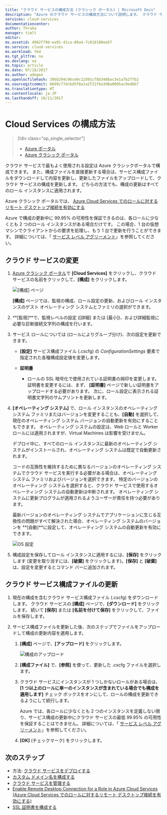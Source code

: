 ```yaml
---
title: "クラウド サービスの構成方法 (クラシック ポータル) | Microsoft Docs"
description: "Azure のクラウド サービスの構成方法について説明します。 クラウド サービスの構成の更新方法と、ロール インスタンスへのリモート アクセスの構成方法を紹介します。"
services: cloud-services
documentationcenter: 
author: Thraka
manager: timlt
editor: 
ms.assetid: 4902f79d-ea91-41ca-89a4-7c818180ee5f
ms.service: cloud-services
ms.workload: tbd
ms.tgt_pltfrm: na
ms.devlang: na
ms.topic: article
ms.date: 07/18/2017
ms.author: adegeo
ms.openlocfilehash: 39bb294c96ce0c12d91cf8b3488ac3e1a7b2f7b2
ms.sourcegitcommit: 6699c77dcbd5f8a1a2f21fba3d0a0005ac9ed6b7
ms.translationtype: HT
ms.contentlocale: ja-JP
ms.lasthandoff: 10/11/2017
---
```

# <a name="how-to-configure-cloud-services"></a>Cloud Services の構成方法
> [!div class="op_single_selector"]
> * [Azure ポータル](cloud-services-how-to-configure-portal.md)
> * [Azure クラシック ポータル](cloud-services-how-to-configure.md)
> 
> 

クラウド サービスで最もよく使用される設定は Azure クラシックポータルで構成できます。 また、構成ファイルを直接更新する場合は、サービス構成ファイルをダウンロードして内容を更新し、更新したファイルをアップロードして、クラウド サービスの構成を更新します。 どちらの方法でも、構成の更新はすべてのロール インスタンスに適用されます。

Azure クラシック ポータルでは、 [Azure Cloud Services でのロールに対するリモート デスクトップ接続を有効にする](cloud-services-role-enable-remote-desktop.md)

Azure で構成の更新中に 99.95% の可用性を保証できるのは、各ロールに少なくとも 2 つのロール インスタンスがある場合だけです。 この場合、1 台の仮想マシンでクライアントからの要求を処理し、もう 1 台で更新を行うことができます。 詳細については、「 [サービス レベル アグリーメント](https://azure.microsoft.com/support/legal/sla/)」を参照してください。

## <a name="change-a-cloud-service"></a>クラウド サービスの変更
1. [Azure クラシック ポータル](http://manage.windowsazure.com/)で **[Cloud Services]** をクリックし、クラウド サービスの名前をクリックして、**[構成]** をクリックします。
   
    ![[構成] ページ](./media/cloud-services-how-to-configure/CloudServices_ConfigurePage1.png)
   
    **[構成]** ページでは、監視の構成、ロール設定の更新、およびロール インスタンスのゲスト オペレーティング システムとファミリの選択ができます。 
2. **[監視]**で、監視レベルの設定 ([詳細] または [最小])、および詳細監視に必要な診断接続文字列の構成を行います。
3. サービス ロールについては (ロールによりグループ分け)、次の設定を更新できます。
   
    * **[設定]** サービス構成ファイル (.cscfg) の *ConfigurationSettings* 要素で指定された各種構成設定値を変更します。

    * **証明書**  
        - ロールの SSL 暗号化で使用されている証明書の拇印を変更します。 証明書を変更するには、まず、 **[証明書]** ページで新しい証明書をアップロードする必要があります。 次に、ロール設定に表示される証明書文字列のサムプリントを更新します。
4. **[オペレーティング システム]** で、ロール インスタンスのオペレーティング システム ファミリまたはバージョンを変更することも、**[自動]** を選択して、現在のオペレーティング システム バージョンの自動更新を有効にすることもできます。 オペレーティング システムの設定は、Web ロールと Worker ロールには適用されますが、Virtual Machines は影響を受けません。
   
    デプロイ中に、すべてのロール インスタンスに最新のオペレーティング システムがインストールされ、オペレーティング システムは既定で自動更新されます。 
   
    コードの互換性を維持するために異なるバージョンのオペレーティング システムでクラウド サービスを実行する必要がある場合は、オペレーティング システム ファミリおよびバージョンを選択できます。 特定のバージョンのオペレーティング システムを選択すると、クラウド サービスで使用するオペレーティング システムの自動更新は中断されます。 オペレーティング システムに更新プログラムが適用されるようユーザーが責任を持つ必要があります。
   
    最新バージョンのオペレーティング システムでアプリケーションに生じる互換性の問題がすべて解決された場合、オペレーティング システムのバージョンを **[自動]**に設定して、オペレーティング システムの自動更新を有効にできます。 
   
    ![OS 設定](./media/cloud-services-how-to-configure/CloudServices_ConfigurePage_OSSettings.png)
5. 構成設定を保存してロール インスタンスに適用するには、**[保存]** をクリックします  (変更を取り消すには、**[破棄]** をクリックします)。**[保存]** と **[破棄]** は、設定を変更するとコマンド バーに追加されます。

## <a name="update-a-cloud-service-configuration-file"></a>クラウド サービス構成ファイルの更新
1. 現在の構成を含むクラウド サービス構成ファイル (.cscfg) をダウンロードします。 クラウド サービスの **[構成]** ページで、**[ダウンロード]** をクリックします。 続いて **[保存]** または **[名前を付けて保存]** をクリックして、ファイルを保存します。
2. サービス構成ファイルを更新した後、次のステップでファイルをアップロードして構成の更新内容を適用します。
   
   1. **[構成]** ページで、**[アップロード]** をクリックします。
      
       ![構成のアップロード](./media/cloud-services-how-to-configure/CloudServices_UploadConfigFile.png)
   2. **[構成ファイル]** で、**[参照]** を使って、更新した .cscfg ファイルを選択します。
   3. クラウド サービスにインスタンスが 1 つしかないロールがある場合は、**[1 つ以上のロールに単一のインスタンスが含まれている場合でも構成を適用します]** チェック ボックスをオンにして、ロールの構成を更新できるようにして続行します。
      
       Azure では、各ロールに少なくとも 2 つのインスタンスを定義しない限り、サービス構成の更新中にクラウド サービスの最低 99.95% の可用性を保証することはできません。 詳細については、「 [サービス レベル アグリーメント](https://azure.microsoft.com/support/legal/sla/)」を参照してください。
   4. **[OK]** (チェックマーク) をクリックします。 

## <a name="next-steps"></a>次のステップ
* 方法: [クラウド サービスをデプロイする](cloud-services-how-to-create-deploy.md)
* [カスタム ドメイン名を構成する](cloud-services-custom-domain-name.md)
* [クラウド サービスを管理する](cloud-services-how-to-manage.md)
* [Enable Remote Desktop Connection for a Role in Azure Cloud Services (Azure Cloud Services でのロールに対するリモート デスクトップ接続を有効にする)](cloud-services-role-enable-remote-desktop.md)
* [SSL 証明書を構成する](cloud-services-configure-ssl-certificate.md)

